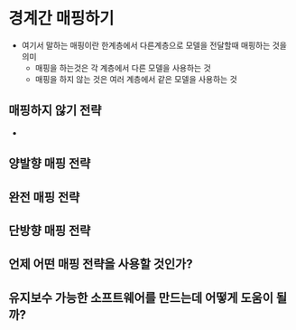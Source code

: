 # 경계간 매핑하기

* 여기서 말하는 매핑이란 한계층에서 다른계층으로 모델을 전달할때 매핑하는 것을 의미
  * 매핑을 하는것은 각 계층에서 다른 모델을 사용하는 것
  * 매핑을 하지 않는 것은 여러 계층에서 같은 모델을 사용하는 것

## 매핑하지 않기 전략

*  

## 양발향 매핑 전략

## 완전 매핑 전략

## 단방향 매핑 전략

## 언제 어떤 매핑 전략을 사용할 것인가?

## 유지보수 가능한 소프트웨어를 만드는데 어떻게 도움이 될까?
